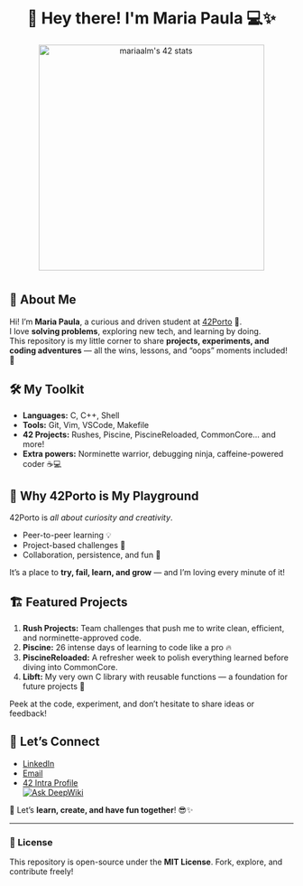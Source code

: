 <h1 align="center">💖 Hey there! I'm Maria Paula 💻✨</h1>

<p align="center">
  <img height="400" src="https://badge.mediaplus.ma/landscapes/mariaalm?1337Badge=off&UM6P=off" alt="mariaalm's 42 stats" />
</p>

<h1 align="center"></h1>

## 🌸 About Me
Hi! I’m **Maria Paula**, a curious and driven student at [42Porto](https://www.42porto.com/) 🌟.  
I love **solving problems**, exploring new tech, and learning by doing.  
This repository is my little corner to share **projects, experiments, and coding adventures** — all the wins, lessons, and “oops” moments included! 💖  

## 🛠️ My Toolkit
- **Languages:** C, C++, Shell  
- **Tools:** Git, Vim, VSCode, Makefile  
- **42 Projects:** Rushes, Piscine, PiscineReloaded, CommonCore… and more!  
- **Extra powers:** Norminette warrior, debugging ninja, caffeine-powered coder ☕💻  

## 🌟 Why 42Porto is My Playground
42Porto is *all about curiosity and creativity*.  
- Peer-to-peer learning 💡  
- Project-based challenges 🚀  
- Collaboration, persistence, and fun 💖  

It’s a place to **try, fail, learn, and grow** — and I’m loving every minute of it!  

## 🏗️ Featured Projects
1. **Rush Projects:** Team challenges that push me to write clean, efficient, and norminette-approved code.  
2. **Piscine:** 26 intense days of learning to code like a pro 🔥  
3. **PiscineReloaded:** A refresher week to polish everything learned before diving into CommonCore.  
4. **Libft:** My very own C library with reusable functions — a foundation for future projects 💖  

Peek at the code, experiment, and don’t hesitate to share ideas or feedback!  

## 📱 Let’s Connect
- [LinkedIn](https://www.linkedin.com/in/yourprofile)  
- [Email](mailto:empty)  
- [42 Intra Profile](https://profile.intra.42.fr/users/mariaalm)  
<a href="https://deepwiki.com/tdanielsousa/42School"><img src="https://deepwiki.com/badge.svg" alt="Ask DeepWiki"></a>  

💖 Let’s **learn, create, and have fun together**! 😎✨  

---

### 📝 License
This repository is open-source under the **MIT License**. Fork, explore, and contribute freely!
